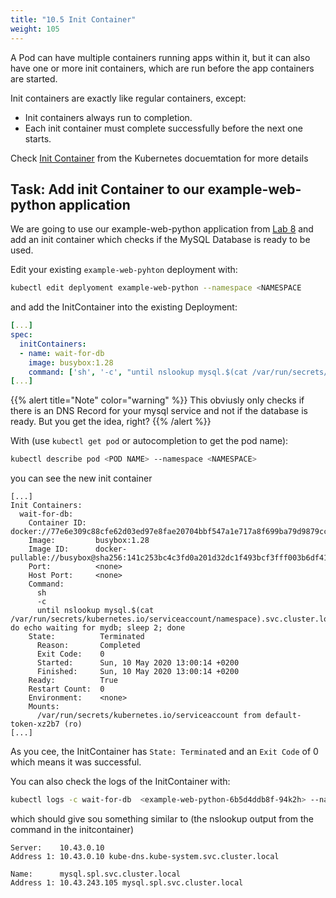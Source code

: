 ```yaml
---
title: "10.5 Init Container"
weight: 105
---
```



A Pod can have multiple containers running apps within it, but it can also have one or more init containers, which are run before the app containers are started.

Init containers are exactly like regular containers, except:

- Init containers always run to completion.
- Each init container must complete successfully before the next one starts.
  
Check [Init Container](https://kubernetes.io/docs/concepts/workloads/pods/init-containers/) from the Kubernetes docuemtation for more details


## Task: Add init Container to our example-web-python application

We are going to use our example-web-python application from [Lab 8](../08.0/) and add an init container which checks if the MySQL Database is ready to be used.

Edit your existing `example-web-pyhton` deployment with:

```bash
kubectl edit deplyoment example-web-python --namespace <NAMESPACE
```

and add the InitContainer into the existing Deployment:

```yaml
[...]
spec:
  initContainers:
  - name: wait-for-db
    image: busybox:1.28
    command: ['sh', '-c', "until nslookup mysql.$(cat /var/run/secrets/kubernetes.io/serviceaccount/namespace).svc.cluster.local; do echo waiting for mydb; sleep 2; done"]
[...]
```

{{% alert title="Note" color="warning" %}}
This obviusly only checks if there is an DNS Record for your mysql service and not if the database is ready. But you get the idea, right?
{{% /alert %}}

With (use `kubectl get pod` or autocompletion to get the pod name):

```bash
kubectl describe pod <POD NAME> --namespace <NAMESPACE>
```

you can see the new init container

```
[...]
Init Containers:
  wait-for-db:
    Container ID:  docker://77e6e309c88cfe62d03ed97e8fae20704bbf547a1e717a8f699ba79d9879cca2
    Image:         busybox:1.28
    Image ID:      docker-pullable://busybox@sha256:141c253bc4c3fd0a201d32dc1f493bcf3fff003b6df416dea4f41046e0f37d47
    Port:          <none>
    Host Port:     <none>
    Command:
      sh
      -c
      until nslookup mysql.$(cat /var/run/secrets/kubernetes.io/serviceaccount/namespace).svc.cluster.local; do echo waiting for mydb; sleep 2; done
    State:          Terminated
      Reason:       Completed
      Exit Code:    0
      Started:      Sun, 10 May 2020 13:00:14 +0200
      Finished:     Sun, 10 May 2020 13:00:14 +0200
    Ready:          True
    Restart Count:  0
    Environment:    <none>
    Mounts:
      /var/run/secrets/kubernetes.io/serviceaccount from default-token-xz2b7 (ro)
[...]
```

As you cee, the InitContainer has `State: Terminate`d and an `Exit Code` of 0 which means it was successful.

You can also check the logs of the InitContainer with:

```bash
kubectl logs -c wait-for-db  <example-web-python-6b5d4ddb8f-94k2h> --namespace <NAMESPACE>
```

which should give sou something similar to (the nslookup output from the command in the initcontainer)

```
Server:    10.43.0.10
Address 1: 10.43.0.10 kube-dns.kube-system.svc.cluster.local

Name:      mysql.spl.svc.cluster.local
Address 1: 10.43.243.105 mysql.spl.svc.cluster.local
```